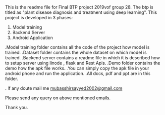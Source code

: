 This is the readme file for Final BTP project 2019vof group 28.
The btp is titled as "plant disease diagnosis and treatment using deep learning".
This project is developed in 3 phases:
1. Model training
2. Backend Server
3. Android Application

.Model training folder contains all the code of the project how model is trained.
.Dataset folder contains the whole dataset on which model is trained.
.Backend server contains a readme file in which it is described how to setup server using
 linode , flask and Rest Apis.
.Demo folder contains the demo how the apk file works.
.You can simply copy the apk file in your android phone and run the application.
.All docs, pdf and ppt are in this folder.

. If any doute mail me mubasshirsayyed2002@gmail.com

Please send any query on above mentioned emails.

Thank you.
